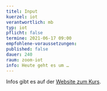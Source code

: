 ```yaml
---
titel: Input
kuerzel: iot
verantwortlich: mb
typ: iot
pflicht: false
termine: 2021-06-17 09:00
empfohlene-voraussetzungen: 
published: false
dauer: 240
raum: zoom-iot
info: Heute geht es um …
---
```


Infos gibt es auf der [Website zum Kurs](https://moxd.io/iot2020).

